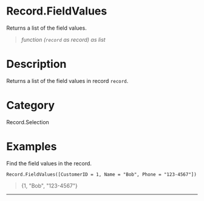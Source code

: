﻿# Record.FieldValues
Returns a list of the field values.
> _function (<code>record</code> as record) as list_
# Description 
Returns a list of the field values in record <code>record</code>.

# Category 
Record.Selection
# Examples 
Find the field values in the record.
```
Record.FieldValues([CustomerID = 1, Name = "Bob", Phone = "123-4567"])
```
> {1, "Bob", "123-4567"}
***
